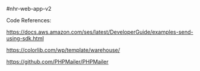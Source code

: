 #nhr-web-app-v2

Code References:

https://docs.aws.amazon.com/ses/latest/DeveloperGuide/examples-send-using-sdk.html

https://colorlib.com/wp/template/warehouse/

https://github.com/PHPMailer/PHPMailer

